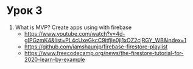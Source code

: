 # Урок 3

1. What is MVP? Create apps using with firebase
    - https://www.youtube.com/watch?v=4d-gIPGzmK4&list=PL4cUxeGkcC9itfjle0ji1xOZ2cjRGY_WB&index=1
    - https://github.com/iamshaunjp/firebase-firestore-playlist
    - https://www.freecodecamp.org/news/the-firestore-tutorial-for-2020-learn-by-example
